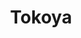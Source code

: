 ---
title: Tokoya
category: paintings
series: tokyo
year: 2012
image: tokoya.jpg
size: 
materials: oil on canvas
---